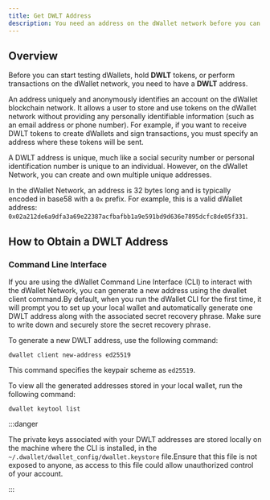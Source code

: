 ```yaml
---
title: Get DWLT Address
description: You need an address on the dWallet network before you can start testing dWallets, hold DWLT tokens, or perform transactions.
---
```


## Overview

Before you can start testing dWallets, hold **DWLT** tokens, or perform transactions on the dWallet network,
you need to have a **DWLT** address.

An address uniquely and anonymously identifies an account on the dWallet blockchain network.
It allows a user to store and use tokens on the dWallet network without providing any personally identifiable
information
(such as an email address or phone number). For example, if you want to receive DWLT tokens to create dWallets and sign
transactions, you must specify an address where these tokens will be sent.

A DWLT address is unique, much like a social security number or personal identification number is unique to an
individual. However, on the dWallet Network, you can create and own multiple unique addresses.

In the dWallet Network, an address is 32 bytes long and is typically encoded in base58 with a `0x` prefix. For example,
this is a valid dWallet address: `0x02a212de6a9dfa3a69e22387acfbafbb1a9e591bd9d636e7895dcfc8de05f331`.

## How to Obtain a DWLT Address

### Command Line Interface

If you are using the dWallet Command Line Interface (CLI) to interact with the dWallet Network, you can generate a new
address using the dwallet client command.By default, when you run the dWallet CLI for the first time, it will prompt
you to set up your local wallet and automatically generate one DWLT address along with the associated secret recovery
phrase. Make sure to write down and securely store the secret recovery phrase.

To generate a new DWLT address, use the following command:

```shell
dwallet client new-address ed25519
```

This command specifies the keypair scheme as `ed25519`.

To view all the generated addresses stored in your local wallet, run the following command:

```shell
dwallet keytool list
```

:::danger

The private keys associated with your DWLT addresses are stored locally on the machine where the CLI is installed, in
the `~/.dwallet/dwallet_config/dwallet.keystore` file.Ensure that this file is not exposed to anyone, as access to this
file could allow unauthorized control of your account.

:::